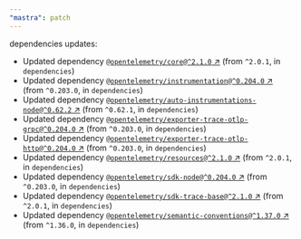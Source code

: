 ```yaml
---
"mastra": patch
---
```

dependencies updates:
  - Updated dependency [`@opentelemetry/core@^2.1.0` ↗︎](https://www.npmjs.com/package/@opentelemetry/core/v/2.1.0) (from `^2.0.1`, in `dependencies`)
  - Updated dependency [`@opentelemetry/instrumentation@^0.204.0` ↗︎](https://www.npmjs.com/package/@opentelemetry/instrumentation/v/0.204.0) (from `^0.203.0`, in `dependencies`)
  - Updated dependency [`@opentelemetry/auto-instrumentations-node@^0.62.2` ↗︎](https://www.npmjs.com/package/@opentelemetry/auto-instrumentations-node/v/0.62.2) (from `^0.62.1`, in `dependencies`)
  - Updated dependency [`@opentelemetry/exporter-trace-otlp-grpc@^0.204.0` ↗︎](https://www.npmjs.com/package/@opentelemetry/exporter-trace-otlp-grpc/v/0.204.0) (from `^0.203.0`, in `dependencies`)
  - Updated dependency [`@opentelemetry/exporter-trace-otlp-http@^0.204.0` ↗︎](https://www.npmjs.com/package/@opentelemetry/exporter-trace-otlp-http/v/0.204.0) (from `^0.203.0`, in `dependencies`)
  - Updated dependency [`@opentelemetry/resources@^2.1.0` ↗︎](https://www.npmjs.com/package/@opentelemetry/resources/v/2.1.0) (from `^2.0.1`, in `dependencies`)
  - Updated dependency [`@opentelemetry/sdk-node@^0.204.0` ↗︎](https://www.npmjs.com/package/@opentelemetry/sdk-node/v/0.204.0) (from `^0.203.0`, in `dependencies`)
  - Updated dependency [`@opentelemetry/sdk-trace-base@^2.1.0` ↗︎](https://www.npmjs.com/package/@opentelemetry/sdk-trace-base/v/2.1.0) (from `^2.0.1`, in `dependencies`)
  - Updated dependency [`@opentelemetry/semantic-conventions@^1.37.0` ↗︎](https://www.npmjs.com/package/@opentelemetry/semantic-conventions/v/1.37.0) (from `^1.36.0`, in `dependencies`)
